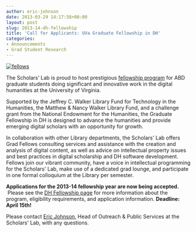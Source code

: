 ```yaml
---
author: eric-johnson
date: 2013-03-29 14:17:58+00:00
layout: post
slug: 2013-14-dh-fellowship
title: 'Call for Applicants: UVa Graduate Fellowship in DH'
categories:
- Announcements
- Grad Student Research
---
```


[![fellows](http://static.scholarslab.org/wp-content/uploads/2009/10/fellows1.png)](http://static.scholarslab.org/wp-content/uploads/2009/10/fellows1.png)

The Scholars’ Lab is proud to host prestigious [fellowship program](http://www.scholarslab.org/graduate-fellowships/) for ABD graduate students doing significant and innovative work in the digital humanities at the University of Virginia.

Supported by the Jeffrey C. Walker Library Fund for Technology in the Humanities, the Matthew & Nancy Walker Library Fund, and a challenge grant from the National Endowment for the Humanities, the Graduate Fellowship in DH is designed to advance the humanities and provide emerging digital scholars with an opportunity for growth.

In collaboration with other Library departments, the Scholars' Lab offers Grad Fellows consulting services and assistance with the creation and analysis of digital content, as well as advice on intellectual property issues and best practices in digital scholarship and DH software development. Fellows join our vibrant community, have a voice in intellectual programming for the Scholars' Lab, make use of a dedicated grad lounge, and participate in one formal colloquium at the Library per semester.

**Applications for the 2013-14 fellowship year are now being accepted.**  Please see the [DH Fellowship page](http://www.scholarslab.org/graduate-fellowship-in-digital-humanities/) for more information about the program, eligibility requirements, and application information. **Deadline: April 15th!**

Please contact [Eric Johnson](mailto:ej9k@virginia.edu), Head of Outreach & Public Services at the Scholars' Lab, with any questions.
